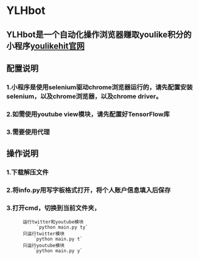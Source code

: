 # YLHbot
## YLHbot是一个自动化操作浏览器赚取youlike积分的小程序[youlikehit官网](https://www.youlikehits.com/stats.php)  
## 配置说明
### 1.小程序是使用selenium驱动chrome浏览器运行的，请先配置安装selenium，以及chrome浏览器，以及chrome driver。  
### 2.如需使用youtube view模块，请先配置好TensorFlow库  
### 3.需要使用代理  
## 操作说明  
### 1.下载解压文件      
### 2.将info.py用写字板格式打开，将个人账户信息填入后保存  
### 3.打开cmd，切换到当前文件夹，
          运行twitter和youtube模块  
               `python main.py ty`    
          只运行twitter模块
              `python main.py t`  
          只运行youtube模块
              `python main.py y`  
    
    
